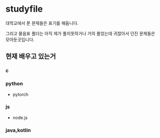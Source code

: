 # studyfile

대학교에서 푼 문제들은 표기를 해둠니다.

그리고 물음표 폴더는 아직 제가 풀지못하거나 거의 풀었는데 귀찮아서 던진 문제들은 모아둔곳입니다.

## 현재 배우고 있는거

### c

### python
 + pytorch

### js
 + node.js

### java,kotlin


